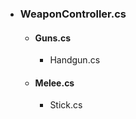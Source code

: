 <ul>
<li><h3>WeaponController.cs</h3></li>
<ul>
    <li><h4>Guns.cs</h3></li>
    <ul>
        <li>Handgun.cs</li>
    </ul>
    <li><h4>Melee.cs</h3></li>
    <ul>
        <li>Stick.cs</li>
    </ul>
</ul>
</ul>